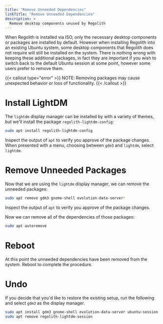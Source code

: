 ```yaml
---
title: "Remove Unneeded Dependencies"
linkTitle: "Remove Unneeded Dependencies"
description: >
  Remove desktop components unused by Regolith
---
```


When Regolith is installed via ISO, only the necessary desktop components or packages are installed by default.  However when installing Regolith into an existing Ubuntu system, some desktop components that Regolith does not require will still be installed on the system.  There is nothing wrong with keeping these additional packages, in fact they are important if you wish to switch back to the default Ubuntu session at some point, however some users prefer to remove them.

{{< callout type="error" >}}
NOTE: Removing packages may cause unexpected behavior or loss of functionality.
{{< /callout >}}

# Install LightDM

The `lightdm` display manager can be installed by with a variety of themes, but we'll install the package `regolith-lightdm-config`:

```bash
sudo apt install regolith-lightdm-config
```

Inspect the output of `apt` to verify you approve of the package changes.  When presented with a menu, choosing between `gdm3` and `lightdm`, select `lightdm`.

# Remove Unneeded Packages

Now that we are using the `lightdm` display manager, we can remove the unneeded packages:

```bash
sudo apt remove gdm3 gnome-shell evolution-data-server*
```

Inspect the output of `apt` to verify you approve of the package changes.

Now we can remove all of the dependencies of those packages:

```bash
sudo apt autoremove
```

# Reboot

At this point the unneeded dependencies have been removed from the system.  Reboot to complete the procedure.

# Undo

If you decide that you'd like to restore the existing setup, run the following and select `gdm3` as the display manager.

```bash
sudo apt install gdm3 gnome-shell evolution-data-server ubuntu-session
sudo apt remove regolith-lightdm-session 
```
